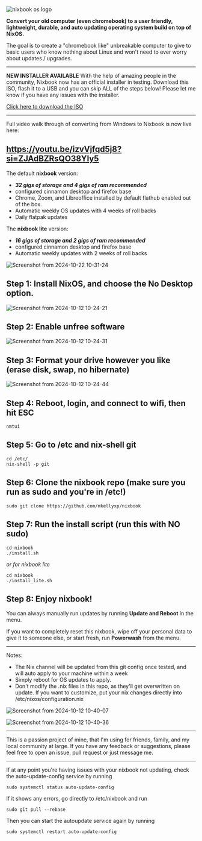 ![nixbook os logo](https://github.com/user-attachments/assets/8511e040-ebf0-4090-b920-c051b23fcc9c)

**Convert your old computer (even chromebook) to a user friendly, lightweight, durable, and auto updating operating system build on top of NixOS.**

The goal is to create a "chromebook like" unbreakable computer to give to basic users who know nothing about Linux and won't need to ever worry about updates / upgrades.

---
**NEW INSTALLER AVAILABLE**
With the help of amazing people in the community, Nixbook now has an official installer in testing.  Download this ISO, flash it to a USB and you can skip ALL of the steps below!  Please let me know if you have any issues with the installer.

[Click here to download the ISO](https://s3.membervaultcdn.com/nixbook/nixbook-installer-25.05.20250726.iso)



---
Full video walk through of converting from Windows to Nixbook is now live here:

<https://youtu.be/izvVjfqd5j8?si=ZJAdBZRsQO38YIy5>
---

The default **nixbook** version:
- ***32 gigs of storage and 4 gigs of ram recommended***
- configured cinnamon desktop and firefox base
- Chrome, Zoom, and Libreoffice installed by default flathub enabled out of the box.
- Automatic weekly OS updates with 4 weeks of roll backs
- Daily flatpak updates


The **nixbook lite** version:
- ***16 gigs of storage and 2 gigs of ram recommended***
- configured cinnamon desktop and firefox base
- Automatic weekly updates with 2 weeks of roll backs
  

![Screenshot from 2024-10-22 10-31-24](https://github.com/user-attachments/assets/53fc76ad-5861-46d8-895a-b4be1e1b2816)


## Step 1:  Install NixOS, and choose the No Desktop option.

![Screenshot from 2024-10-12 10-24-21](https://github.com/user-attachments/assets/865760ec-fcd1-4133-be35-5fb5cf0e6638)


## Step 2:  Enable unfree software

![Screenshot from 2024-10-12 10-24-31](https://github.com/user-attachments/assets/77b02843-4c3e-409c-82dc-7579578b2582)


## Step 3:  Format your drive however you like (erase disk, swap, no hibernate)

![Screenshot from 2024-10-12 10-24-44](https://github.com/user-attachments/assets/968111d9-c018-4be5-8aaa-ee5c647b2617)


## Step 4:  Reboot, login, and connect to wifi, then hit ESC

```
nmtui
```


## Step 5:  Go to /etc and nix-shell git
```
cd /etc/
nix-shell -p git
```


## Step 6:  Clone the nixbook repo  (make sure you run as sudo and you're in /etc!)
```
sudo git clone https://github.com/mkellyxp/nixbook
```

## Step 7:  Run the install script (run this with NO sudo)
```
cd nixbook
./install.sh
```

*or for nixbook lite*
```
cd nixbook
./install_lite.sh
```


## Step 8:  Enjoy nixbook!

You can always manually run updates by running **Update and Reboot** in the menu.

If you want to completely reset this nixbook, wipe off your personal data to give it to someone else, or start fresh, run **Powerwash** from the menu.

---

Notes:
- The Nix channel will be updated from this git config once tested, and will auto apply to your machine within a week
- Simply reboot for OS updates to apply.
- Don't modify the .nix files in this repo, as they'll get overwritten on update.  If you want to customize, put your nix changes directly into /etc/nixos/configuration.nix


![Screenshot from 2024-10-12 10-40-07](https://github.com/user-attachments/assets/3540074a-e11e-4a88-a812-4ef3d4c83f0b)

![Screenshot from 2024-10-12 10-40-36](https://github.com/user-attachments/assets/6f62f3da-4a4c-464a-b75b-2046ff4d9162)


---

This is a passion project of mine, that I'm using for friends, family, and my local community at large.  If you have any feedback or suggestions, please feel free to open an issue, pull request or just message me.

---

If at any point you're having issues with your nixbook not updating, check the auto-update-config service by running 

```
sudo systemctl status auto-update-config
```

If it shows any errors, go directly to /etc/nixbook and run

```
sudo git pull --rebase
```

Then you can start the autoupdate service again by running

```
sudo systemctl restart auto-update-config
```
